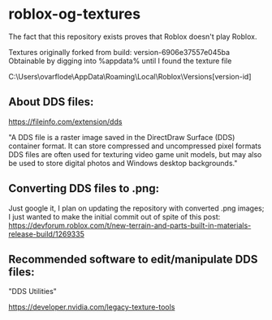 # roblox-og-textures
The fact that this repository exists proves that Roblox doesn't play Roblox.

Textures originally forked from build: version-6906e37557e045ba
Obtainable by digging into %appdata% until I found the texture file

C:\Users\ovarflode\AppData\Roaming\Local\Roblox\Versions\[version-id]

## About DDS files:

https://fileinfo.com/extension/dds

"A DDS file is a raster image saved in the DirectDraw Surface (DDS) container format. It can store compressed and uncompressed pixel formats DDS files are often used for texturing video game unit models, but may also be used to store digital photos and Windows desktop backgrounds."

## Converting DDS files to .png:

Just google it, I plan on updating the repository with converted .png images; I just wanted to make the initial commit out of spite of this post: https://devforum.roblox.com/t/new-terrain-and-parts-built-in-materials-release-build/1269335

## Recommended software to edit/manipulate DDS files:

"DDS Utilities"

https://developer.nvidia.com/legacy-texture-tools
